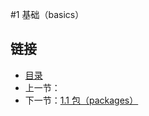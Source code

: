 #1 基础（basics）

## 链接
* [目录](https://github.com/alphaeye/go-zh/blob/master/directory.md)
* 上一节：
* 下一节：[1.1 包（packages）](https://github.com/alphaeye/go-zh/blob/master/01.01.md)
